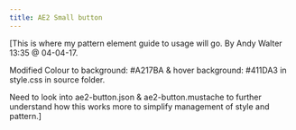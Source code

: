 ```yaml
---
title: AE2 Small button
---
```


[This is where my pattern element guide to usage will go.
By Andy Walter 13:35 @ 04-04-17.

Modified Colour to background: #A217BA & hover background: #411DA3 in style.css in source folder.

Need to look into ae2-button.json & ae2-button.mustache to further understand how this works more
to simplify management of style and pattern.]

